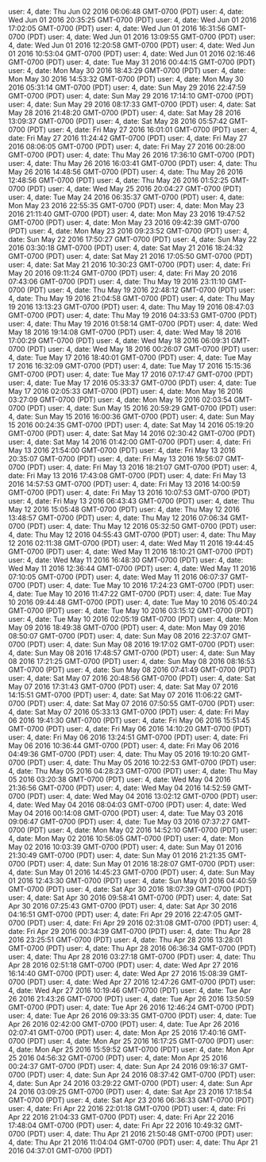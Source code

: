user: 4, date: Thu Jun 02 2016 06:06:48 GMT-0700 (PDT)
user: 4, date: Wed Jun 01 2016 20:35:25 GMT-0700 (PDT)
user: 4, date: Wed Jun 01 2016 17:02:05 GMT-0700 (PDT)
user: 4, date: Wed Jun 01 2016 16:31:56 GMT-0700 (PDT)
user: 4, date: Wed Jun 01 2016 13:09:55 GMT-0700 (PDT)
user: 4, date: Wed Jun 01 2016 12:20:58 GMT-0700 (PDT)
user: 4, date: Wed Jun 01 2016 10:53:04 GMT-0700 (PDT)
user: 4, date: Wed Jun 01 2016 02:16:46 GMT-0700 (PDT)
user: 4, date: Tue May 31 2016 00:44:15 GMT-0700 (PDT)
user: 4, date: Mon May 30 2016 18:43:29 GMT-0700 (PDT)
user: 4, date: Mon May 30 2016 14:53:32 GMT-0700 (PDT)
user: 4, date: Mon May 30 2016 05:31:14 GMT-0700 (PDT)
user: 4, date: Sun May 29 2016 22:47:59 GMT-0700 (PDT)
user: 4, date: Sun May 29 2016 17:14:10 GMT-0700 (PDT)
user: 4, date: Sun May 29 2016 08:17:33 GMT-0700 (PDT)
user: 4, date: Sat May 28 2016 21:48:20 GMT-0700 (PDT)
user: 4, date: Sat May 28 2016 13:09:37 GMT-0700 (PDT)
user: 4, date: Sat May 28 2016 05:57:42 GMT-0700 (PDT)
user: 4, date: Fri May 27 2016 16:01:01 GMT-0700 (PDT)
user: 4, date: Fri May 27 2016 11:24:42 GMT-0700 (PDT)
user: 4, date: Fri May 27 2016 08:06:05 GMT-0700 (PDT)
user: 4, date: Fri May 27 2016 00:28:00 GMT-0700 (PDT)
user: 4, date: Thu May 26 2016 17:36:10 GMT-0700 (PDT)
user: 4, date: Thu May 26 2016 16:03:41 GMT-0700 (PDT)
user: 4, date: Thu May 26 2016 14:48:56 GMT-0700 (PDT)
user: 4, date: Thu May 26 2016 12:48:56 GMT-0700 (PDT)
user: 4, date: Thu May 26 2016 01:52:25 GMT-0700 (PDT)
user: 4, date: Wed May 25 2016 20:04:27 GMT-0700 (PDT)
user: 4, date: Tue May 24 2016 06:35:37 GMT-0700 (PDT)
user: 4, date: Mon May 23 2016 22:55:35 GMT-0700 (PDT)
user: 4, date: Mon May 23 2016 21:11:40 GMT-0700 (PDT)
user: 4, date: Mon May 23 2016 19:47:52 GMT-0700 (PDT)
user: 4, date: Mon May 23 2016 09:42:39 GMT-0700 (PDT)
user: 4, date: Mon May 23 2016 09:23:52 GMT-0700 (PDT)
user: 4, date: Sun May 22 2016 17:50:27 GMT-0700 (PDT)
user: 4, date: Sun May 22 2016 03:30:18 GMT-0700 (PDT)
user: 4, date: Sat May 21 2016 18:24:32 GMT-0700 (PDT)
user: 4, date: Sat May 21 2016 17:05:50 GMT-0700 (PDT)
user: 4, date: Sat May 21 2016 10:30:23 GMT-0700 (PDT)
user: 4, date: Fri May 20 2016 09:11:24 GMT-0700 (PDT)
user: 4, date: Fri May 20 2016 07:43:06 GMT-0700 (PDT)
user: 4, date: Thu May 19 2016 23:11:10 GMT-0700 (PDT)
user: 4, date: Thu May 19 2016 22:48:12 GMT-0700 (PDT)
user: 4, date: Thu May 19 2016 21:04:58 GMT-0700 (PDT)
user: 4, date: Thu May 19 2016 13:13:23 GMT-0700 (PDT)
user: 4, date: Thu May 19 2016 08:47:03 GMT-0700 (PDT)
user: 4, date: Thu May 19 2016 04:33:53 GMT-0700 (PDT)
user: 4, date: Thu May 19 2016 01:58:14 GMT-0700 (PDT)
user: 4, date: Wed May 18 2016 19:14:08 GMT-0700 (PDT)
user: 4, date: Wed May 18 2016 17:00:29 GMT-0700 (PDT)
user: 4, date: Wed May 18 2016 06:09:31 GMT-0700 (PDT)
user: 4, date: Wed May 18 2016 00:26:07 GMT-0700 (PDT)
user: 4, date: Tue May 17 2016 18:40:01 GMT-0700 (PDT)
user: 4, date: Tue May 17 2016 16:32:09 GMT-0700 (PDT)
user: 4, date: Tue May 17 2016 15:15:36 GMT-0700 (PDT)
user: 4, date: Tue May 17 2016 07:17:47 GMT-0700 (PDT)
user: 4, date: Tue May 17 2016 05:33:37 GMT-0700 (PDT)
user: 4, date: Tue May 17 2016 02:05:33 GMT-0700 (PDT)
user: 4, date: Mon May 16 2016 03:27:09 GMT-0700 (PDT)
user: 4, date: Mon May 16 2016 02:03:54 GMT-0700 (PDT)
user: 4, date: Sun May 15 2016 20:59:29 GMT-0700 (PDT)
user: 4, date: Sun May 15 2016 16:00:36 GMT-0700 (PDT)
user: 4, date: Sun May 15 2016 00:24:35 GMT-0700 (PDT)
user: 4, date: Sat May 14 2016 05:19:20 GMT-0700 (PDT)
user: 4, date: Sat May 14 2016 02:30:42 GMT-0700 (PDT)
user: 4, date: Sat May 14 2016 01:42:00 GMT-0700 (PDT)
user: 4, date: Fri May 13 2016 21:54:00 GMT-0700 (PDT)
user: 4, date: Fri May 13 2016 20:35:07 GMT-0700 (PDT)
user: 4, date: Fri May 13 2016 19:56:07 GMT-0700 (PDT)
user: 4, date: Fri May 13 2016 18:21:07 GMT-0700 (PDT)
user: 4, date: Fri May 13 2016 17:43:08 GMT-0700 (PDT)
user: 4, date: Fri May 13 2016 14:57:53 GMT-0700 (PDT)
user: 4, date: Fri May 13 2016 14:00:59 GMT-0700 (PDT)
user: 4, date: Fri May 13 2016 10:07:53 GMT-0700 (PDT)
user: 4, date: Fri May 13 2016 06:43:43 GMT-0700 (PDT)
user: 4, date: Thu May 12 2016 15:05:48 GMT-0700 (PDT)
user: 4, date: Thu May 12 2016 13:48:57 GMT-0700 (PDT)
user: 4, date: Thu May 12 2016 07:06:34 GMT-0700 (PDT)
user: 4, date: Thu May 12 2016 05:32:50 GMT-0700 (PDT)
user: 4, date: Thu May 12 2016 04:55:43 GMT-0700 (PDT)
user: 4, date: Thu May 12 2016 02:11:38 GMT-0700 (PDT)
user: 4, date: Wed May 11 2016 19:44:45 GMT-0700 (PDT)
user: 4, date: Wed May 11 2016 18:10:21 GMT-0700 (PDT)
user: 4, date: Wed May 11 2016 16:48:30 GMT-0700 (PDT)
user: 4, date: Wed May 11 2016 12:36:44 GMT-0700 (PDT)
user: 4, date: Wed May 11 2016 07:10:05 GMT-0700 (PDT)
user: 4, date: Wed May 11 2016 06:07:37 GMT-0700 (PDT)
user: 4, date: Tue May 10 2016 17:24:23 GMT-0700 (PDT)
user: 4, date: Tue May 10 2016 11:47:22 GMT-0700 (PDT)
user: 4, date: Tue May 10 2016 09:44:48 GMT-0700 (PDT)
user: 4, date: Tue May 10 2016 05:40:24 GMT-0700 (PDT)
user: 4, date: Tue May 10 2016 03:15:12 GMT-0700 (PDT)
user: 4, date: Tue May 10 2016 02:05:19 GMT-0700 (PDT)
user: 4, date: Mon May 09 2016 18:49:38 GMT-0700 (PDT)
user: 4, date: Mon May 09 2016 08:50:07 GMT-0700 (PDT)
user: 4, date: Sun May 08 2016 22:37:07 GMT-0700 (PDT)
user: 4, date: Sun May 08 2016 19:17:02 GMT-0700 (PDT)
user: 4, date: Sun May 08 2016 17:48:57 GMT-0700 (PDT)
user: 4, date: Sun May 08 2016 17:21:25 GMT-0700 (PDT)
user: 4, date: Sun May 08 2016 08:16:53 GMT-0700 (PDT)
user: 4, date: Sun May 08 2016 07:41:49 GMT-0700 (PDT)
user: 4, date: Sat May 07 2016 20:48:56 GMT-0700 (PDT)
user: 4, date: Sat May 07 2016 17:31:43 GMT-0700 (PDT)
user: 4, date: Sat May 07 2016 14:15:51 GMT-0700 (PDT)
user: 4, date: Sat May 07 2016 11:06:22 GMT-0700 (PDT)
user: 4, date: Sat May 07 2016 07:50:55 GMT-0700 (PDT)
user: 4, date: Sat May 07 2016 05:33:13 GMT-0700 (PDT)
user: 4, date: Fri May 06 2016 19:41:30 GMT-0700 (PDT)
user: 4, date: Fri May 06 2016 15:51:45 GMT-0700 (PDT)
user: 4, date: Fri May 06 2016 14:10:20 GMT-0700 (PDT)
user: 4, date: Fri May 06 2016 13:24:51 GMT-0700 (PDT)
user: 4, date: Fri May 06 2016 10:36:44 GMT-0700 (PDT)
user: 4, date: Fri May 06 2016 04:49:36 GMT-0700 (PDT)
user: 4, date: Thu May 05 2016 19:10:20 GMT-0700 (PDT)
user: 4, date: Thu May 05 2016 10:22:53 GMT-0700 (PDT)
user: 4, date: Thu May 05 2016 04:28:23 GMT-0700 (PDT)
user: 4, date: Thu May 05 2016 03:20:38 GMT-0700 (PDT)
user: 4, date: Wed May 04 2016 21:36:56 GMT-0700 (PDT)
user: 4, date: Wed May 04 2016 14:52:59 GMT-0700 (PDT)
user: 4, date: Wed May 04 2016 13:02:12 GMT-0700 (PDT)
user: 4, date: Wed May 04 2016 08:04:03 GMT-0700 (PDT)
user: 4, date: Wed May 04 2016 00:14:08 GMT-0700 (PDT)
user: 4, date: Tue May 03 2016 09:06:47 GMT-0700 (PDT)
user: 4, date: Tue May 03 2016 07:37:27 GMT-0700 (PDT)
user: 4, date: Mon May 02 2016 14:52:10 GMT-0700 (PDT)
user: 4, date: Mon May 02 2016 10:56:05 GMT-0700 (PDT)
user: 4, date: Mon May 02 2016 10:03:39 GMT-0700 (PDT)
user: 4, date: Sun May 01 2016 21:30:49 GMT-0700 (PDT)
user: 4, date: Sun May 01 2016 21:21:35 GMT-0700 (PDT)
user: 4, date: Sun May 01 2016 18:28:07 GMT-0700 (PDT)
user: 4, date: Sun May 01 2016 14:45:23 GMT-0700 (PDT)
user: 4, date: Sun May 01 2016 12:43:30 GMT-0700 (PDT)
user: 4, date: Sun May 01 2016 04:40:59 GMT-0700 (PDT)
user: 4, date: Sat Apr 30 2016 18:07:39 GMT-0700 (PDT)
user: 4, date: Sat Apr 30 2016 09:58:41 GMT-0700 (PDT)
user: 4, date: Sat Apr 30 2016 07:25:43 GMT-0700 (PDT)
user: 4, date: Sat Apr 30 2016 04:16:51 GMT-0700 (PDT)
user: 4, date: Fri Apr 29 2016 22:47:05 GMT-0700 (PDT)
user: 4, date: Fri Apr 29 2016 02:31:08 GMT-0700 (PDT)
user: 4, date: Fri Apr 29 2016 00:34:39 GMT-0700 (PDT)
user: 4, date: Thu Apr 28 2016 23:25:51 GMT-0700 (PDT)
user: 4, date: Thu Apr 28 2016 13:28:01 GMT-0700 (PDT)
user: 4, date: Thu Apr 28 2016 06:36:34 GMT-0700 (PDT)
user: 4, date: Thu Apr 28 2016 03:27:18 GMT-0700 (PDT)
user: 4, date: Thu Apr 28 2016 02:51:18 GMT-0700 (PDT)
user: 4, date: Wed Apr 27 2016 16:14:40 GMT-0700 (PDT)
user: 4, date: Wed Apr 27 2016 15:08:39 GMT-0700 (PDT)
user: 4, date: Wed Apr 27 2016 12:47:26 GMT-0700 (PDT)
user: 4, date: Wed Apr 27 2016 10:19:46 GMT-0700 (PDT)
user: 4, date: Tue Apr 26 2016 21:43:26 GMT-0700 (PDT)
user: 4, date: Tue Apr 26 2016 13:50:59 GMT-0700 (PDT)
user: 4, date: Tue Apr 26 2016 12:46:24 GMT-0700 (PDT)
user: 4, date: Tue Apr 26 2016 09:33:35 GMT-0700 (PDT)
user: 4, date: Tue Apr 26 2016 02:42:00 GMT-0700 (PDT)
user: 4, date: Tue Apr 26 2016 02:07:41 GMT-0700 (PDT)
user: 4, date: Mon Apr 25 2016 17:40:16 GMT-0700 (PDT)
user: 4, date: Mon Apr 25 2016 16:17:25 GMT-0700 (PDT)
user: 4, date: Mon Apr 25 2016 15:59:52 GMT-0700 (PDT)
user: 4, date: Mon Apr 25 2016 04:56:32 GMT-0700 (PDT)
user: 4, date: Mon Apr 25 2016 00:24:37 GMT-0700 (PDT)
user: 4, date: Sun Apr 24 2016 09:16:37 GMT-0700 (PDT)
user: 4, date: Sun Apr 24 2016 08:37:42 GMT-0700 (PDT)
user: 4, date: Sun Apr 24 2016 03:29:22 GMT-0700 (PDT)
user: 4, date: Sun Apr 24 2016 03:09:25 GMT-0700 (PDT)
user: 4, date: Sat Apr 23 2016 17:18:54 GMT-0700 (PDT)
user: 4, date: Sat Apr 23 2016 06:36:33 GMT-0700 (PDT)
user: 4, date: Fri Apr 22 2016 22:01:18 GMT-0700 (PDT)
user: 4, date: Fri Apr 22 2016 21:04:33 GMT-0700 (PDT)
user: 4, date: Fri Apr 22 2016 17:48:04 GMT-0700 (PDT)
user: 4, date: Fri Apr 22 2016 10:49:32 GMT-0700 (PDT)
user: 4, date: Thu Apr 21 2016 21:50:48 GMT-0700 (PDT)
user: 4, date: Thu Apr 21 2016 11:04:04 GMT-0700 (PDT)
user: 4, date: Thu Apr 21 2016 04:37:01 GMT-0700 (PDT)
